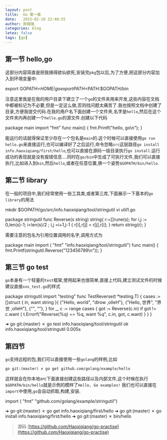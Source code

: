 ```yaml
---
layout: post
title:  Go 第一章
date:   2015-02-10 22:48:55
author: 郝锡强
categories: blog
letex: false
tags: [go]
---
```

## 第一节 hello,go
这部分内容简直是把我搞得欲仙欲死,安装完`pkg`包以后,为了方便,把这部分内容加入到环境变量中:


export GOPATH=$HOME/go
export PATH=$PATH:$GOPATH/bin

注意这里我是在我的用户目录下建立了一个`go`的文件夹用来开发,这些内容在文档中都被标记为不必要,但是一定这么做,否则找问题太痛苦了.我也按照文档中创建了目录,方便我提交代码.在我的用户名下面创建一个文件夹,名字是`hello`,然后在这个文件夹内再创建一个`hello.go`的源文件.创建以下代码
<!-- more -->

package main
import "fmt"
func main() {
    fmt.Printf("hello, go\n");
}


能运行的话就得保证至少存在一个包名是`main`的.这个时候可以直接使用`go run hello.go`来直接运行,也可以编译好了之后运行,命令忽略`src`这层路径`go install info.haoxiqiang/first/hello`,也可以直接在源码一级目录执行`go install`.运行成功的表现就是没有报错信息....同时在`go/bin`中生成了可执行文件,我们可以直接执行,比如进入到`bin`,然后`hello`,或者在任意位置,换一个姿势`$GOPATH/bin/hello`.
## 第二节 library
在一般的项目中,我们经常使用一些工具类,或者第三库,下面展示一下基本的`go library`的用法

mkdir $GOPATH/go/src/info.haoxiqiang/tool/stringutil
vi util1.go


package stringutil
func Reverse(s string) string{
	r:=[]rune(s);
	for i,j := 0,len(s)-1; i<len(s)/2 ; i,j =i+1,j-1 {
		r[i],r[j] = r[j],r[i];
	}
	return string(r);
}

需要注意的包名为引用位置调用的名字,调用方式为

package main
import (
	"fmt"
	"info.haoxiqiang/tool/stringutil")
func main() {
    fmt.Printf(stringutil.Reverse("123456789\n"));
}

## 第三节 go test
`go`本身有一个轻量的`test`框架,使用起来也很简单,直接上代码,建立测试文件的时候建议直接`xxx_test.go`的样式


package stringutil
import "testing"
func TestReverse(t *testing.T) {
	cases := []struct {
		in, want string
	}{
		{"Hello, world", "dlrow ,olleH"},
		{"Hello, 世界", "界世 ,olleH"},
		{"", ""},
	}
	for _, c := range cases {
		got := Reverse(c.in)
		if got != c.want {
			t.Errorf("Reverse(%q) == %q, want %q", c.in, got, c.want)
		}
	}
}

➜  go git:(master) ✗ go test info.haoxiqiang/tool/stringutil
ok  	info.haoxiqiang/tool/stringutil	0.005s

## 第四节
`go`支持远程的包,我们可以直接使用一些`golang`的样例,比如

	go git:(master) ✗ go get github.com/golang/example/hello

这样就会在你本地src下面直接创建这些路径以及内部文件,这个时候在执行`$GOPATH/bin/hello`就是示例的模样了`Hello, Go examples!`
我们也可以直接在`import`中使用,`go`会自动抓取,构建,安装.

import (
	"fmt"
	"github.com/golang/example/stringutil")

➜  go git:(master) ✗ go get info.haoxiqiang/first/hello
➜  go git:(master) ✗ go install  info.haoxiqiang/first/hello
➜  go git:(master) ✗ bin/hello


> 源码 [https://github.com/Haoxiqiang/go-practise](https://github.com/Haoxiqiang/go-practise)